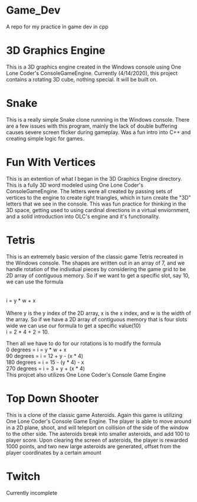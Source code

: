 # Game_Dev
A repo for my practice in game dev in  cpp


# 3D Graphics Engine
This is a 3D graphics engine created in the Windows console using One Lone Coder's ConsoleGameEngine. Currently (4/14/2020), this project contains a rotating 3D cube, nothing special. It will be built on.

# Snake
This is a really simple Snake clone runnning in the Windows console. There are a few issues with this program, mainly the lack of double buffering causes severe screen flicker during gameplay. Was a fun intro into C++ and creating simple logic for games.


# Fun With Vertices
This is an extention of what I began in the 3D Graphics Engine directory. This is a fully 3D word modeled using One Lone Coder's ConsoleGameEngine. The letters were all created by passing sets of vertices to the engine to create right triangles, which in turn create the "3D" letters that we see in the console. This was fun practice for thinking in the 3D space, getting used to using cardinal directions in a virtual enviornment, and a solid introduction into OLC's engine and it's functionality.

# Tetris
This is an extremely basic version of the classic game Tetris recreated in the Windows console. The shapes are written out in an array of 7, and we handle rotation of the indivdual pieces by considering the game grid to be 2D array of contiguous memory. So if we want to get a specific slot, say 10, we can use the formula 
<br>
<br>
<br>
<bold>i = y * w + x</bold>
<br>
<br>
Where y is the y index of the 2D array, x is the x index, and w is the width of the array. So if we have a 2D array of contiguous memory that is four slots wide we can use our formula to get a specific value(10)<br>
i = 2 * 4 + 2 =  10.

Then all we have to do for our rotations is to modify the formula<br>
0 degrees = i = y * w + x<br>
90 degrees = i = 12 + y - (x * 4)<br>
180 degrees = i = 15 - (y * 4) - x<br>
270 degrees = i = 3 + y + (x * 4)<br>
This projcet also utilizes One Lone Coder's Console Game Engine



# Top Down Shooter
This is a clone of the classic game Asteroids. Again this game is utilizing One Lone Coder's Console Game Engine. The player is able to move around in a 2D plane, shoot, and will teleport on collision of the side of the window to the other side. The asteroids break into smaller asteroids, and add 100 to player score. Upon clearing the screen of asteroids, the player is rewarded 1000 points, and two new large asteroids are generated, offset from the player coordinates by a certain amount





# Twitch
Currently incomplete
